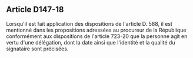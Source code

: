 Article D147-18
----
Lorsqu'il est fait application des dispositions de l'article D. 588, il est
mentionné dans les propositions adressées au procureur de la République
conformément aux dispositions de l'article 723-20 que la personne agit en vertu
d'une délégation, dont la date ainsi que l'identité et la qualité du signataire
sont précisées.
